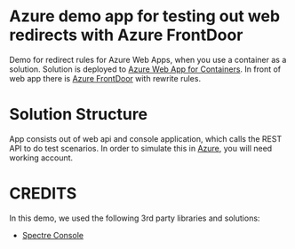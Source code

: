 # Azure demo app for testing out web redirects with Azure FrontDoor

Demo for redirect rules for Azure Web Apps, when you use a container as a solution. Solution is deployed to [Azure Web App for Containers](https://azure.microsoft.com/en-us/services/app-service/containers/). In front of web app there is [Azure FrontDoor](https://docs.microsoft.com/en-us/azure/frontdoor/front-door-overview) with rewrite rules. 

# Solution Structure

App consists out of web api and console application, which calls the REST API to do test scenarios. In order to simulate this in [Azure](https://azure.com), you will need working account. 

# CREDITS

In this demo, we used the following 3rd party libraries and solutions:
- [Spectre Console](https://github.com/spectresystems/spectre.console/)
